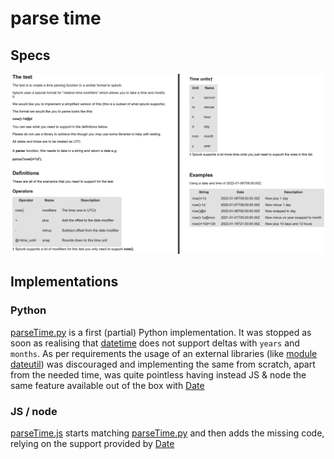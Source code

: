 # parse time

## Specs

![Specs](https://github.com/sbasile-ch/parse_time/blob/master/specs/specs.png "Specs")

## Implementations

### Python
[parseTime.py](https://github.com/sbasile-ch/parse_time/blob/master/parseTime.py) is a first (partial) Python implementation. It was stopped as soon as realising that [datetime](https://docs.python.org/3/library/datetime.html) does not support deltas with `years` and `months`. As per  requirements the usage of an external libraries (like [module dateutil](https://github.com/dateutil/dateutil/blob/master/src/dateutil/relativedelta.py)) was discouraged and implementing the same from scratch, apart from the needed time, was quite pointless having instead JS & node the same feature available out of the box with [Date](https://developer.mozilla.org/en-US/docs/Web/JavaScript/Reference/Global_Objects/Date)

### JS / node
[parseTime.js](https://github.com/sbasile-ch/parse_time/blob/master/parseTime.js) starts matching [parseTime.py](https://github.com/sbasile-ch/parse_time/blob/master/parseTime.py) and then adds the missing code, relying on the support provided by [Date](https://developer.mozilla.org/en-US/docs/Web/JavaScript/Reference/Global_Objects/Date)
